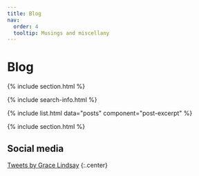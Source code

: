 ```yaml
---
title: Blog
nav:
  order: 4
  tooltip: Musings and miscellany
---
```


# <i class="fas fa-feather-alt"></i>Blog

{% include section.html %}

{% include search-info.html %}

{% include list.html data="posts" component="post-excerpt" %}

{% include section.html %}

## Social media

<!-- Twitter embeds from https://publish.twitter.com/ -->

<a class="twitter-timeline" data-width="600" data-height="400" href="https://twitter.com/neurograce?ref_src=twsrc%5Etfw">Tweets by Grace Lindsay</a> <script async src="https://platform.twitter.com/widgets.js" charset="utf-8"></script>
{:.center}
